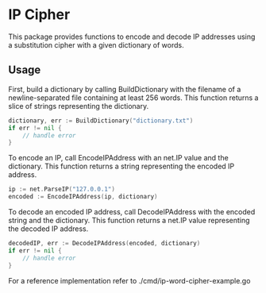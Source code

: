 # IP Cipher

This package provides functions to encode and decode IP addresses using a substitution cipher with a given dictionary of words.

## Usage

First, build a dictionary by calling BuildDictionary with the filename of a newline-separated file containing at least 256 words. This function returns a slice of strings representing the dictionary.

```go
dictionary, err := BuildDictionary("dictionary.txt")
if err != nil {
    // handle error
}
```

To encode an IP, call EncodeIPAddress with an net.IP value and the dictionary. This function returns a string representing the encoded IP address.

```go
ip := net.ParseIP("127.0.0.1")
encoded := EncodeIPAddress(ip, dictionary)
```

To decode an encoded IP address, call DecodeIPAddress with the encoded string and the dictionary. This function returns a net.IP value representing the decoded IP address.

```go
decodedIP, err := DecodeIPAddress(encoded, dictionary)
if err != nil {
    // handle error
}
```

For a reference implementation refer to ./cmd/ip-word-cipher-example.go 
